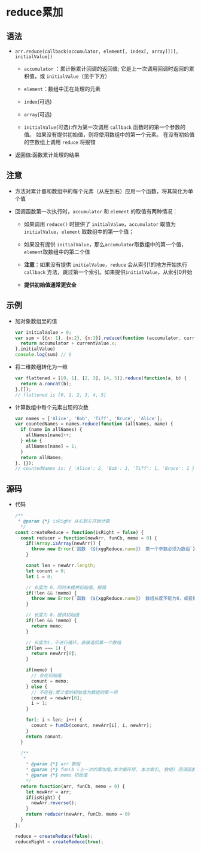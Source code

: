# reduce累加

## 语法

+ `arr.reduce(callback(accumulator, element[, index[, array]])[, initialValue])`

  + `accumulator` ：累计器累计回调的返回值; 它是上一次调用回调时返回的累积值，或 `initialValue`（见于下方）

  + `element`：数组中正在处理的元素

  + `index`(可选)

  + `array`(可选)

  + `initialValue`(可选):作为第一次调用 `callback` 函数时的第一个参数的值。 如果没有提供初始值，则将使用数组中的第一个元素。 在没有初始值的空数组上调用 `reduce` 将报错

+ 返回值:函数累计处理的结果

## 注意

+ 方法对累计器和数组中的每个元素（从左到右）应用一个函数，将其简化为单个值

+ 回调函数第一次执行时，`accumulator` 和 `element` 的取值有两种情况：

  + 如果调用 `reduce()` 时提供了 `initialValue`，`accumulator` 取值为`initialValue`，`element` 取数组中的第一个值；

  + 如果没有提供 `initialValue`，那么`accumulator`取数组中的第一个值， `element`取数组中的第二个值

  + **注意**：如果没有提供 `initialValue`，`reduce` 会从索引1的地方开始执行 `callback` 方法，跳过第一个索引。如果提供`initialValue`，从索引0开始

  + **提供初始值通常更安全**

## 示例

+ 加对象数组里的值

  ```js
  var initialValue = 0;
  var sum = [{x: 1}, {x:2}, {x:3}].reduce(function (accumulator, currentValue) {
    return accumulator + currentValue.x;
  },initialValue)
  console.log(sum) // 6
  ```

+ 将二维数组转化为一维

  ```js
  var flattened = [[0, 1], [2, 3], [4, 5]].reduce(function(a, b) {
    return a.concat(b);
  },[]);
  // flattened is [0, 1, 2, 3, 4, 5]
  ```

+ 计算数组中每个元素出现的次数

  ```js
  var names = ['Alice', 'Bob', 'Tiff', 'Bruce', 'Alice'];
  var countedNames = names.reduce(function (allNames, name) {
    if (name in allNames) {
      allNames[name]++;
    } else {
      allNames[name] = 1;
    }
    return allNames;
  }, {});
  // countedNames is: { 'Alice': 2, 'Bob': 1, 'Tiff': 1, 'Bruce': 1 }
  ```

## 源码

+ 代码

  ```js
  /**
   * @param {*} isRight 从右到左开始计算
    */
  const createReduce = function(isRight = false) {
    const reducer = function(newArr, funCb, memo = 0) {
      if(!Array.isArray(newArr)) {
        throw new Error(`函数 《${xggReduce.name}》 第一个参数必须为数组`);
      }

      const len = newArr.length;
      let conunt = 0;
      let i = 0;

      // 长度为 0，同时未提供初始值，报错
      if(!len && !memo) {
        throw new Error(`函数 《${xggReduce.name}》 数组长度不能为0，或者提供初始值`);
      }

      // 长度为 0，提供初始值
      if(!len && !memo) {
        return memo;
      }

      // 长度为1，不进行循环，直接返回第一个数组
      if(len === 1) {
        return newArr[0];
      }

      if(memo) {
        // 存在初始值
        conunt = memo;
      } else {
        // 不存在:累计值的初始值为数组的第一项
        conunt = newArr[0];
        i = 1;
      }

      for(; i < len; i++) {
        conunt = funCb(conunt, newArr[i], i, newArr);
      }
      return conunt;
    }

    /**
     *
      * @param {*} arr 数组
      * @param {*} funCb (上一次的累加值,本次循环项, 本次索引, 数组) 回调函数
      * @param {*} memo 初始值
      */
    return function(arr, funCb, memo = 0) {
      let newArr = arr;
      if(isRight) {
        newArr.reverse();
      }
      return reducer(newArr, funCb, memo = 0)
    }
  };

  reduce = createReduce(false);
  reduceRight = createReduce(true);
  ```
